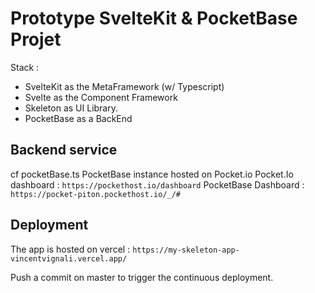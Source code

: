 # Prototype SvelteKit & PocketBase Projet
Stack :
- SvelteKit as the MetaFramework (w/ Typescript)
- Svelte as the Component Framework 
- Skeleton as UI Library.
- PocketBase as a BackEnd

## Backend service
cf pocketBase.ts
PocketBase instance hosted on Pocket.io
Pocket.Io dashboard : `https://pockethost.io/dashboard`
PocketBase Dashboard : `https://pocket-piton.pockethost.io/_/#`
## Deployment
The app is hosted on vercel : 
`https://my-skeleton-app-vincentvignali.vercel.app/`

Push a commit on master to trigger the continuous deployment.
